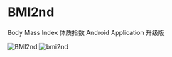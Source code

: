 BMI2nd
======

Body Mass Index 体质指数 Android Application 升级版

![BMI2nd](http://m1.img.srcdd.com/farm5/d/2014/0903/20/2E0617685546E35D6D5D418756DBF6C3_B500_900_476_863.jpeg)
![bmi2nd](http://m3.img.srcdd.com/farm5/d/2014/0903/21/437985CA4498F585FFDAEA0A4B6850FA_B500_900_496_809.jpeg)

